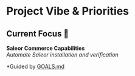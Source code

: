 # Project Vibe & Priorities

## Current Focus 🧠
**Saleor Commerce Capabilities**  
*Automate Saleor installation and verification*

*Guided by [GOALS.md](GOALS.md)
